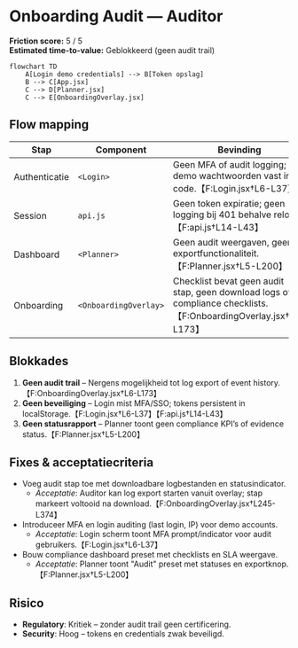 # Onboarding Audit — Auditor

**Friction score:** 5 / 5  
**Estimated time-to-value:** Geblokkeerd (geen audit trail)

```mermaid
flowchart TD
    A[Login demo credentials] --> B[Token opslag]
    B --> C[App.jsx]
    C --> D[Planner.jsx]
    C --> E[OnboardingOverlay.jsx]
```

## Flow mapping
| Stap | Component | Bevinding |
| --- | --- | --- |
| Authenticatie | `<Login>` | Geen MFA of audit logging; demo wachtwoorden vast in code.【F:Login.jsx†L6-L37】 |
| Session | `api.js` | Geen token expiratie; geen logging bij 401 behalve reload.【F:api.js†L14-L43】 |
| Dashboard | `<Planner>` | Geen audit weergaven, geen exportfunctionaliteit.【F:Planner.jsx†L5-L200】 |
| Onboarding | `<OnboardingOverlay>` | Checklist bevat geen audit stap, geen download logs of compliance checklists.【F:OnboardingOverlay.jsx†L6-L173】 |

## Blokkades
1. **Geen audit trail** – Nergens mogelijkheid tot log export of event history.【F:OnboardingOverlay.jsx†L6-L173】
2. **Geen beveiliging** – Login mist MFA/SSO; tokens persistent in localStorage.【F:Login.jsx†L6-L37】【F:api.js†L14-L43】
3. **Geen statusrapport** – Planner toont geen compliance KPI’s of evidence status.【F:Planner.jsx†L5-L200】

## Fixes & acceptatiecriteria
- Voeg audit stap toe met downloadbare logbestanden en statusindicator.
  - *Acceptatie*: Auditor kan log export starten vanuit overlay; stap markeert voltooid na download.【F:OnboardingOverlay.jsx†L245-L374】
- Introduceer MFA en login auditing (last login, IP) voor demo accounts.
  - *Acceptatie*: Login scherm toont MFA prompt/indicator voor audit gebruikers.【F:Login.jsx†L6-L37】
- Bouw compliance dashboard preset met checklists en SLA weergave.
  - *Acceptatie*: Planner toont "Audit" preset met statuses en exportknop.【F:Planner.jsx†L5-L200】

## Risico
- **Regulatory**: Kritiek – zonder audit trail geen certificering.
- **Security**: Hoog – tokens en credentials zwak beveiligd.


